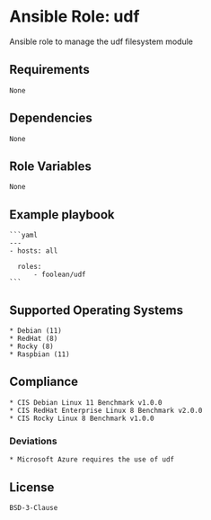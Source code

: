 # Ansible Role: udf

Ansible role to manage the udf filesystem module


## Requirements

    None


## Dependencies

    None


## Role Variables

    None


## Example playbook

    ```yaml
    ---
    - hosts: all

      roles:
          - foolean/udf
    ```


## Supported Operating Systems

    * Debian (11)
    * RedHat (8)
    * Rocky (8)
    * Raspbian (11)


## Compliance

    * CIS Debian Linux 11 Benchmark v1.0.0
    * CIS RedHat Enterprise Linux 8 Benchmark v2.0.0
    * CIS Rocky Linux 8 Benchmark v1.0.0


### Deviations

    * Microsoft Azure requires the use of udf


## License

    BSD-3-Clause
